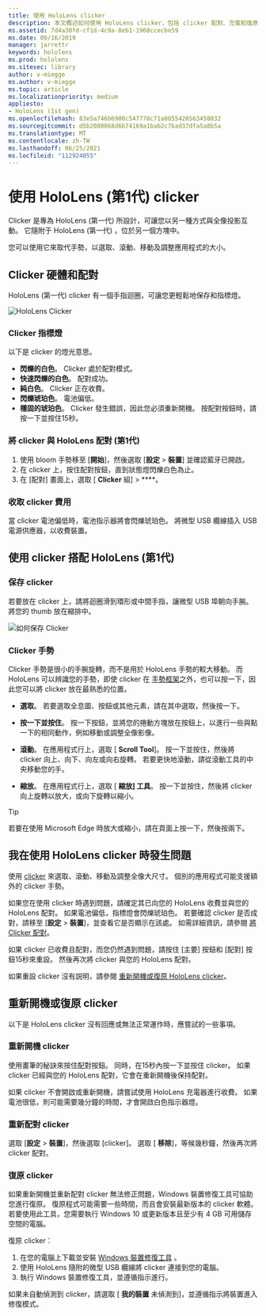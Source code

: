 ```yaml
---
title: 使用 HoloLens clicker
description: 本文概述如何使用 HoloLens clicker，包括 clicker 配對、充電和復原。
ms.assetid: 7d4a30fd-cf1d-4c9a-8eb1-1968ccecbe59
ms.date: 09/16/2019
manager: jarrettr
keywords: hololens
ms.prod: hololens
ms.sitesec: library
author: v-miegge
ms.author: v-miegge
ms.topic: article
ms.localizationpriority: medium
appliesto:
- HoloLens (1st gen)
ms.openlocfilehash: 83e5a746b6900c547778c71a0855426563458032
ms.sourcegitcommit: d5b2080868d6b74169a1bab2c7bad37dfa5a8b5a
ms.translationtype: MT
ms.contentlocale: zh-TW
ms.lasthandoff: 06/25/2021
ms.locfileid: "112924055"
---
```

# <a name="use-the-hololens-1st-gen-clicker"></a>使用 HoloLens (第1代) clicker

Clicker 是專為 HoloLens (第一代) 所設計，可讓您以另一種方式與全像投影互動。 它隨附于 HoloLens (第一代) ，位於另一個方塊中。

您可以使用它來取代手勢，以選取、滾動、移動及調整應用程式的大小。

## <a name="clicker-hardware-and-pairing"></a>Clicker 硬體和配對

HoloLens (第一代) clicker 有一個手指迴圈，可讓您更輕鬆地保存和指標燈。

![HoloLens Clicker](images/use-hololens-clicker-1.png)

### <a name="clicker-indicator-lights"></a>Clicker 指標燈

以下是 clicker 的燈光意思。

- **閃爍的白色**。 Clicker 處於配對模式。
- **快速閃爍的白色**。 配對成功。
- **純白色**。 Clicker 正在收費。
- **閃爍琥珀色**。 電池偏低。
- **穩固的琥珀色**。 Clicker 發生錯誤，因此您必須重新開機。 按配對按鈕時，請按一下並按住15秒。

### <a name="pair-the-clicker-with-your-hololens-1st-gen"></a>將 clicker 與 HoloLens 配對 (第1代) 

1. 使用 bloom 手勢移至 [**開始**]，然後選取 [**設定**  >  **裝置**] 並確認藍牙已開啟。
1. 在 clicker 上，按住配對按鈕，直到狀態燈閃爍白色為止。
1. 在 [配對] 畫面上，選取 [ **Clicker** 組]  >  ****。

### <a name="charge-the-clicker"></a>收取 clicker 費用

當 clicker 電池偏低時，電池指示器將會閃爍琥珀色。 將微型 USB 纜線插入 USB 電源供應器，以收費裝置。

## <a name="use-the-clicker-with-hololens-1st-gen"></a>使用 clicker 搭配 HoloLens (第1代) 

### <a name="hold-the-clicker"></a>保存 clicker

若要放在 clicker 上，請將迴圈滑到環形或中間手指，讓微型 USB 埠朝向手腕。 將您的 thumb 放在縮排中。

![如何保存 Clicker](images/use-hololens-clicker-2.png)

### <a name="clicker-gestures"></a>Clicker 手勢

Clicker 手勢是很小的手腕旋轉，而不是用於 HoloLens 手勢的較大移動。 而 HoloLens 可以辨識您的手勢，即使 clicker 在 [手勢框架](hololens1-basic-usage.md)之外，也可以按一下，因此您可以將 clicker 放在最熟悉的位置。

- **選取**。 若要選取全息圖、按鈕或其他元素，請在其中選取，然後按一下。

- **按一下並按住**。 按一下按鈕，並將您的捲動方塊放在按鈕上，以進行一些與點一下的相同動作，例如移動或調整全像影像。

- **滾動**。 在應用程式行上，選取 [ **Scroll Tool**]。 按一下並按住，然後將 clicker 向上、向下、向左或向右旋轉。 若要更快地滾動，請從滾動工具的中央移動您的手。

- **縮放**。 在應用程式行上，選取 [ **縮放] 工具**。 按一下並按住，然後將 clicker 向上旋轉以放大，或向下旋轉以縮小。

> [!TIP]
> 若要在使用 Microsoft Edge 時放大或縮小，請在頁面上按一下，然後按兩下。

## <a name="im-having-problems-using-the-hololens-clicker"></a>我在使用 HoloLens clicker 時發生問題

使用 [clicker](hololens1-clicker.md) 來選取、滾動、移動及調整全像大尺寸。 個別的應用程式可能支援額外的 clicker 手勢。

如果您在使用 clicker 時遇到問題，請確定其已向您的 HoloLens 收費並與您的 HoloLens 配對。 如果電池偏低，指標燈會閃爍琥珀色。 若要確認 clicker 是否成對，請移至 [**設定**  >  **裝置**]，並查看它是否顯示在該處。 如需詳細資訊，請參閱 [將 Clicker 配對](hololens1-clicker.md)。

如果 clicker 已收費且配對，而您仍然遇到問題，請按住 [主要] 按鈕和 [配對] 按鈕15秒來重設。 然後再次將 clicker 與您的 HoloLens 配對。

如果重設 clicker 沒有説明，請參閱 [重新開機或復原 HoloLens clicker](hololens1-clicker.md#restart-or-recover-the-clicker)。
## <a name="restart-or-recover-the-clicker"></a>重新開機或復原 clicker

以下是 HoloLens clicker 沒有回應或無法正常運作時，應嘗試的一些事項。

### <a name="restart-the-clicker"></a>重新開機 clicker

使用畫筆的秘訣來按住配對按鈕。 同時，在15秒內按一下並按住 clicker。 如果 clicker 已經與您的 HoloLens 配對，它會在重新開機後保持配對。

如果 clicker 不會開啟或重新開機，請嘗試使用 HoloLens 充電器進行收費。 如果電池很低，則可能需要幾分鐘的時間，才會開啟白色指示器燈。

### <a name="re-pair-the-clicker"></a>重新配對 clicker

選取 [**設定**  >  **裝置**]，然後選取 [clicker]。 選取 [ **移除**]，等候幾秒鐘，然後再次將 clicker 配對。

### <a name="recover-the-clicker"></a>復原 clicker

如果重新開機並重新配對 clicker 無法修正問題，Windows 裝置修復工具可協助您進行復原。 復原程式可能需要一些時間，而且會安裝最新版本的 clicker 軟體。 若要使用此工具，您需要執行 Windows 10 或更新版本且至少有 4 GB 可用儲存空間的電腦。

復原 clicker：

1. 在您的電腦上下載並安裝 [Windows 裝置修復工具](https://dev.azure.com/ContentIdea/ContentIdea/_queries/query/8a004dbe-73f8-4a32-94bc-368fc2f2a895/) 。
1. 使用 HoloLens 隨附的微型 USB 纜線將 clicker 連接到您的電腦。
1. 執行 Windows 裝置修復工具，並遵循指示進行。

如果未自動偵測到 clicker，請選取 [ **我的裝置** 未偵測到]，並遵循指示將裝置進入修復模式。

